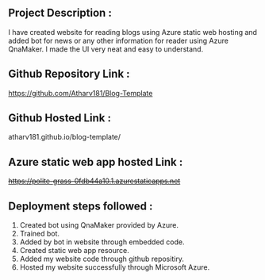 ## Project Description :
 I have created website for reading blogs using Azure static web hosting and added bot for news or any other information for reader using Azure QnaMaker. I made the UI very neat and easy to understand.

## Github Repository Link :
 https://github.com/Atharv181/Blog-Template

## Github Hosted Link :
 atharv181.github.io/blog-template/
 
## Azure static web app hosted Link :
 ~~https://polite-grass-0fdb44a10.1.azurestaticapps.net~~

## Deployment steps followed :
 1. Created bot using QnaMaker provided by Azure.
 2. Trained bot.
 3. Added by bot in website through embedded code.
 4. Created static web app resource.
 5. Added my website code through github repositiry.
 6. Hosted my website successfully through Microsoft Azure.
